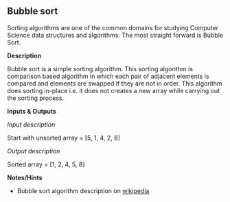 ## Bubble sort

 Sorting algorithms are one of the common domains for studying Computer Science data structures and algorithms. The most straight forward is Bubble Sort. 
 
 **Description**

Bubble sort is a simple sorting algorithm. This sorting algorithm is comparison based algorithm in which each pair of adjacent elements is compared and elements are swapped if they are not in order. This algorithm does sorting in-place i.e. it does not creates a new array while carrying out the sorting process. 

**Inputs & Outputs**

*Input description*

Start with unsorted array = [5, 1, 4, 2, 8]

*Output description*  

Sorted array = [1, 2, 4, 5, 8]  


**Notes/Hints**

* Bubble sort algorithm description on [wikipedia](https://en.wikipedia.org/wiki/Bubble_sort)

